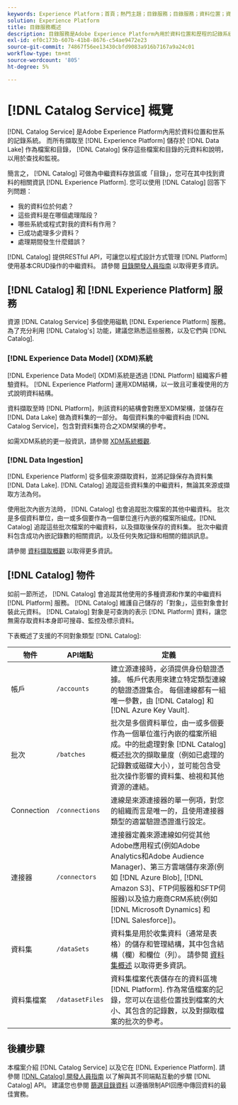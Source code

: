 ```yaml
---
keywords: Experience Platform；首頁；熱門主題；目錄服務；目錄服務；資料位置；資料位置；資料管理；資料管理；世系；世系；目錄；啟用資料集
solution: Experience Platform
title: 目錄服務概述
description: 目錄服務是Adobe Experience Platform內用於資料位置和歷程的記錄系統。 雖然所有擷取到Experience Platform中的資料都會以檔案和目錄的形式儲存在Data Lake中，但「目錄」會保留這些檔案和目錄的中繼資料和說明，以供查閱和監控之用。
exl-id: ef0c173b-607b-41b8-8676-c54ae9472e23
source-git-commit: 74867f56ee13430cbfd9083a916b7167a9a24c01
workflow-type: tm+mt
source-wordcount: '805'
ht-degree: 5%

---
```


# [!DNL Catalog Service] 概覽

[!DNL Catalog Service] 是Adobe Experience Platform內用於資料位置和世系的記錄系統。 而所有擷取至 [!DNL Experience Platform] 儲存於 [!DNL Data Lake] 作為檔案和目錄， [!DNL Catalog] 保存這些檔案和目錄的元資料和說明，以用於查找和監視。

簡言之， [!DNL Catalog] 可做為中繼資料存放區或「目錄」，您可在其中找到資料的相關資訊 [!DNL Experience Platform]. 您可以使用 [!DNL Catalog] 回答下列問題：

* 我的資料位於何處？
* 這些資料是在哪個處理階段？
* 哪些系統或程式對我的資料有作用？
* 已成功處理多少資料？
* 處理期間發生什麼錯誤？

[!DNL Catalog] 提供RESTful API，可讓您以程式設計方式管理 [!DNL Platform] 使用基本CRUD操作的中繼資料。 請參閱 [目錄開發人員指南](api/getting-started.md) 以取得更多資訊。

## [!DNL Catalog] 和 [!DNL Experience Platform] 服務

資源 [!DNL Catalog Service] 多個使用磁軌 [!DNL Experience Platform] 服務。 為了充分利用 [!DNL Catalog's] 功能，建議您熟悉這些服務，以及它們與 [!DNL Catalog].

### [!DNL Experience Data Model] (XDM)系統

[!DNL Experience Data Model] (XDM)系統是透過 [!DNL Platform] 組織客戶體驗資料。 [!DNL Experience Platform] 運用XDM結構，以一致且可重複使用的方式說明資料結構。

資料擷取至時 [!DNL Platform]，則該資料的結構會對應至XDM架構，並儲存在 [!DNL Data Lake] 做為資料集的一部分。 每個資料集的中繼資料由 [!DNL Catalog Service]，包含對資料集符合之XDM架構的參考。

如需XDM系統的更一般資訊，請參閱 [XDM系統概觀](../xdm/home.md).

### [!DNL Data Ingestion]

[!DNL Experience Platform] 從多個來源擷取資料，並將記錄保存為資料集 [!DNL Data Lake]. [!DNL Catalog] 追蹤這些資料集的中繼資料，無論其來源或擷取方法為何。

使用批次內嵌方法時， [!DNL Catalog] 也會追蹤批次檔案的其他中繼資料。 批次是多個資料單位，由一或多個要作為一個單位進行內嵌的檔案所組成。[!DNL Catalog] 追蹤這些批次檔案的中繼資料，以及擷取後保存的資料集。 批次中繼資料包含成功內嵌記錄數的相關資訊，以及任何失敗記錄和相關的錯誤訊息。

請參閱 [資料擷取概觀](../ingestion/home.md) 以取得更多資訊。

## [!DNL Catalog] 物件

如前一節所述， [!DNL Catalog] 會追蹤其他使用的多種資源和作業的中繼資料 [!DNL Platform] 服務。 [!DNL Catalog] 維護自己儲存的「對象」，這些對象會封裝此元資料。 [!DNL Catalog] 對象是可查詢的表示 [!DNL Platform] 資料，讓您無需存取資料本身即可搜尋、監控及標示資料。

下表概述了支援的不同對象類型 [!DNL Catalog]:

| 物件 | API端點 | 定義 |
|---|---|---|
| 帳戶 | `/accounts` | 建立源連接時，必須提供身份驗證憑據。 帳戶代表用來建立特定類型連線的驗證憑證集合。 每個連線都有一組唯一參數，由 [!DNL Catalog] 和 [!DNL Azure Key Vault]. |
| 批次 | `/batches` | 批次是多個資料單位，由一或多個要作為一個單位進行內嵌的檔案所組成。中的批處理對象 [!DNL Catalog] 概述批次的擷取量度（例如已處理的記錄數或磁碟大小），並可能包含受批次操作影響的資料集、檢視和其他資源的連結。 |
| Connection | `/connections` | 連線是來源連接器的單一例項，對您的組織而言是唯一的，且使用連接器類型的適當驗證憑證進行設定。 |
| 連接器 | `/connectors` | 連接器定義來源連線如何從其他Adobe應用程式(例如Adobe Analytics和Adobe Audience Manager)、第三方雲端儲存來源(例如 [!DNL Azure Blob], [!DNL Amazon S3]、FTP伺服器和SFTP伺服器)以及協力廠商CRM系統(例如 [!DNL Microsoft Dynamics] 和 [!DNL Salesforce])。 |
| 資料集 | `/dataSets` | 資料集是用於收集資料（通常是表格）的儲存和管理結構，其中包含結構（欄）和欄位（列）。 請參閱 [資料集概述](./datasets/overview.md) 以取得更多資訊。 |
| 資料集檔案 | `/datasetFiles` | 資料集檔案代表儲存在的資料區塊 [!DNL Platform]. 作為常值檔案的記錄，您可以在這些位置找到檔案的大小、其包含的記錄數，以及對擷取檔案的批次的參考。 |

## 後續步驟

本檔案介紹 [!DNL Catalog Service] 以及它在 [!DNL Experience Platform]. 請參閱 [[!DNL Catalog] 開發人員指南](api/getting-started.md) 以了解與其不同端點互動的步驟 [!DNL Catalog] API。 建議您也參閱 [篩選目錄資料](api/filter-data.md) 以遵循限制API回應中傳回資料的最佳實務。
